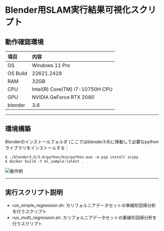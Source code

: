 # Blender用SLAM実行結果可視化スクリプト

## 動作確認環境
| 項目 | 内容 |
| :--- | :--- | 
| OS | Windows 11 Pro |
| OS Build | 22621.2428 |
| RAM | 32GB |
| CPU | Intel(R) Core(TM) i7-10750H CPU  |
| GPU  | NVIDIA GeForce RTX 2080 |
| blender | 3.6 |

---
## 環境構築

Blenderのインストールフォルダ (ここではblender3.6)に移動して必要なpythonライブラリをインストールする：
```
$ ./blender3.6/3.6/python/bin/python.exe -m pip install scipy 
$ docker build -t ml_sample:latest .
```

![動作例](https://github.com/master-jedi365/SLAM_viewer/assets/86700262/70f34dcc-a6ad-4c9c-b8ed-6b142472bb6e)

---
## 実行スクリプト説明
- run_simple_regression.sh: カリフォルニアデータセットの単線形回帰分析を行うスクリプト
- run_multi_regression.sh: カリフォルニアデータセットの重線形回帰分析を行うスクリプト